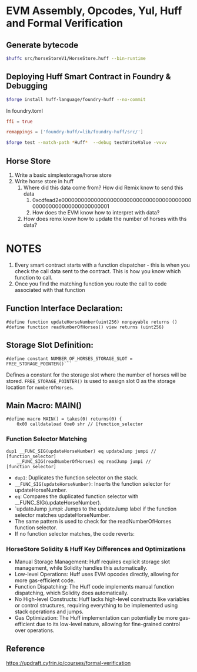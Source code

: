 # EVM Assembly, Opcodes, Yul, Huff and Formal Verification

## Generate bytecode

```sh
$huffc src/horseStoreV1/HorseStore.huff --bin-runtime
```

## Deploying Huff Smart Contract in Foundry & Debugging

```sh
$forge install huff-language/foundry-huff --no-commit
```

In foundry.toml

```toml
ffi = true

remappings = ['foundry-huff/=lib/foundry-huff/src/']
```

```sh
$forge test --match-path *Huff*  --debug testWriteValue -vvvv
```

## Horse Store

1. Write a basic simplestorage/horse store
2. Write horse store in huff
   1. Where did this data come from? How did Remix know to send this data
      1. 0xcdfead2e0000000000000000000000000000000000000000000000000000000000000001
      2. How does the EVM know how to interpret with data?
   2. How does remx know how to update the number of horses with ths data?

# NOTES

1. Every smart contract starts with a function dispatcher - this is when you check the call data sent to the contract. This is how you know which function to call.
2. Once you find the matching function you route the call to code associated with that function

## Function Interface Declaration:

```solidity
#define function updateHorseNumber(uint256) nonpayable returns ()
#define function readNumberOfHorses() view returns (uint256)
```

## Storage Slot Definition:

````solidity
#define constant NUMBER_OF_HORSES_STORAGE_SLOT = FREE_STORAGE_POINTER()```
````

Defines a constant for the storage slot where the number of horses will be stored. `FREE_STORAGE_POINTER()` is used to assign slot 0 as the storage location for `numberOfHorses`.

## Main Macro: MAIN()

```solidity
#define macro MAIN() = takes(0) returns(0) {
    0x00 calldataload 0xe0 shr // [function_selector
```

### Function Selector Matching

```solidity
dup1 __FUNC_SIG(updateHorseNumber) eq updateJump jumpi // [function_selector]
    __FUNC_SIG(readNumberOfHorses) eq readJump jumpi // [function_selector]
```

- `dup1`: Duplicates the function selector on the stack.
- `__FUNC_SIG(updateHorseNumber)`: Inserts the function selector for updateHorseNumber.
- `eq`: Compares the duplicated function selector with \_\_FUNC_SIG(updateHorseNumber).
- `updateJump jumpi: Jumps to the updateJump label if the function selector matches updateHorseNumber.
- The same pattern is used to check for the readNumberOfHorses function selector.
- If no function selector matches, the code reverts:

### HorseStore Solidity & Huff Key Differences and Optimizations

- Manual Storage Management: Huff requires explicit storage slot management, while Solidity handles this automatically.
- Low-level Operations: Huff uses EVM opcodes directly, allowing for more gas-efficient code.
- Function Dispatching: The Huff code implements manual function dispatching, which Solidity does automatically.
- No High-level Constructs: Huff lacks high-level constructs like variables or control structures, requiring everything to be implemented using stack operations and jumps.
- Gas Optimization: The Huff implementation can potentially be more gas-efficient due to its low-level nature, allowing for fine-grained control over operations.

## Reference

https://updraft.cyfrin.io/courses/formal-verification
